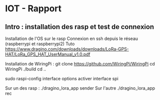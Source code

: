 # IOT - Rapport
## Intro : installation des rasp et test de connexion

Installation de l'OS sur le rasp
Connexion en ssh depuis le réseau (raspberrypi et raspberrypi2)
Tuto https://www.dragino.com/downloads/downloads/LoRa-GPS-HAT/LoRa_GPS_HAT_UserManual_v1.0.pdf

Installation de WiringPi :
git clone https://github.com/WiringPi/WiringPi
cd WiringPi
./build
cd ..

sudo raspi-config
interface options
activer interface spi

Sur un des rasp : 
./dragino_lora_app sender 
Sur l'autre
./dragino_lora_app rec

